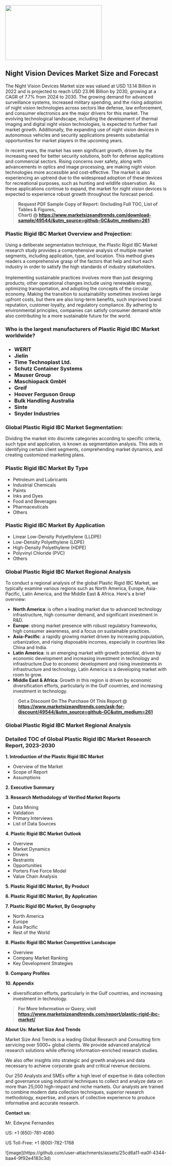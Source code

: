 <p><img class="alignnone size-medium wp-image-20088" src="https://ffe5etoiles.com/wp-content/uploads/2024/12/MST1-300x171.png" alt="" width="300" height="171" /></p><h2>Night Vision Devices Market Size and Forecast</h2><p>The Night Vision Devices Market size was valued at USD 13.14 Billion in 2022 and is projected to reach USD 23.96 Billion by 2030, growing at a CAGR of 7.7% from 2024 to 2030. The growing demand for advanced surveillance systems, increased military spending, and the rising adoption of night vision technologies across sectors like defense, law enforcement, and consumer electronics are the major drivers for this market. The evolving technological landscape, including the development of thermal imaging and digital night vision technologies, is expected to further fuel market growth. Additionally, the expanding use of night vision devices in autonomous vehicles and security applications presents substantial opportunities for market players in the upcoming years.</p><p>In recent years, the market has seen significant growth, driven by the increasing need for better security solutions, both for defense applications and commercial sectors. Rising concerns over safety, along with advancements in optics and image processing, are making night vision technologies more accessible and cost-effective. The market is also experiencing an uptrend due to the widespread adoption of these devices for recreational purposes, such as hunting and wildlife observation. As these applications continue to expand, the market for night vision devices is expected to experience robust growth throughout the forecast period.</p></p><blockquote id="" class=""><strong>Request PDF Sample Copy of Report: (Including Full TOC, List of Tables &amp; Figures, Chart)&nbsp;@&nbsp;<strong><a href="https://www.marketsizeandtrends.com/download-sample/49544/&utm_source=github-GC&utm_medium=261" target="_blank">https://www.marketsizeandtrends.com/download-sample/49544/&utm_source=github-GC&utm_medium=261</a></strong></strong></blockquote><h3 id="" class="">Plastic Rigid IBC Market&nbsp;Overview and Projection:</h3><p id="" class="">Using a deliberate segmentation technique, the Plastic Rigid IBC Market research study provides a comprehensive analysis of multiple market segments, including application, type, and location. This method gives readers a comprehensive grasp of the factors that help and hurt each industry in order to satisfy the high standards of industry stakeholders. <br /> <br />Implementing sustainable practices involves more than just designing products; other operational changes include using renewable energy, optimizing transportation, and adopting the concepts of the circular economy. Making the transition to sustainability sometimes involves large upfront costs, but there are also long-term benefits, such improved brand reputation, customer loyalty, and regulatory compliance. By adhering to environmental principles, companies can satisfy consumer demand while also contributing to a more sustainable future for the world.</p><h3 id="" class="">Who is the largest manufacturers of&nbsp;Plastic Rigid IBC Market worldwide?</h3><h3 class=""><p><ul><li>WERIT </li><li> Jielin </li><li> Time Technoplast Ltd. </li><li> Schutz Container Systems </li><li> Mauser Group </li><li> Maschiopack GmbH </li><li> Greif </li><li> Hoover Ferguson Group </li><li> Bulk Handling Australia </li><li> Sinte </li><li> Snyder Industries</li></ul></p></h3><h3 id="" class="">Global&nbsp;Plastic Rigid IBC Market Segmentation:</h3><p id="" class="">Dividing the market into discrete categories according to specific criteria, such type and application, is known as segmentation analysis. This aids in identifying certain client segments, comprehending market dynamics, and creating customized marketing plans.</p><h3 id="" class="">Plastic Rigid IBC Market&nbsp;By Type</h3><p><p><ul><li>Petroleum and Lubricants </li><li> Industrial Chemicals </li><li> Paints </li><li> Inks and Dyes </li><li> Food and Beverages </li><li> Pharmaceuticals </li><li> Others</p></li></ul></p></p><h3 id="" class="">Plastic Rigid IBC Market&nbsp;By Application</h3><p class=""><p><ul><li>Linear Low-Density Polyethylene (LLDPE) </li><li> Low-Density Polyethylene (LDPE) </li><li> High-Density Polyethylene (HDPE) </li><li> Polyvinyl Chloride (PVC) </li><li> Others</li></ul></p></p><h3 id="" class="">Global Plastic Rigid IBC Market Regional Analysis</h3><p id="" class="">To conduct a regional analysis of the global Plastic Rigid IBC Market, we typically examine various regions such as North America, Europe, Asia-Pacific, Latin America, and the Middle East &amp; Africa. Here's a brief overview:</p><ul><li><strong>North America</strong>: is often a leading market due to advanced technology infrastructure, high consumer demand, and significant investment in R&amp;D.</li><li><strong>Europe</strong>: strong market presence with robust regulatory frameworks, high consumer awareness, and a focus on sustainable practices.</li><li><strong>Asia-Pacific</strong>: a rapidly growing market driven by increasing population, urbanization, and rising disposable incomes, especially in countries like China and India.</li><li><strong>Latin America</strong>: is an emerging market with growth potential, driven by economic development and increasing investment in technology and infrastructure.Due to economic development and rising investments in infrastructure and technology, Latin America is a developing market with room to grow.</li><li><strong>Middle East &amp; Africa</strong>: Growth in this region is driven by economic diversification efforts, particularly in the Gulf countries, and increasing investment in technology.</li></ul><blockquote id="" class=""><strong>Get a Discount On The Purchase Of This Report @ <strong><a href="https://www.marketsizeandtrends.com/ask-for-discount/49544/&utm_source=github-GC&utm_medium=261" target="_blank">https://www.marketsizeandtrends.com/ask-for-discount/49544/&utm_source=github-GC&utm_medium=261</a></strong></strong></blockquote><h3 id="" class="">Global Plastic Rigid IBC Market Regional Analysis</h3><h3 id="" class="">Detailed TOC of Global Plastic Rigid IBC Market Research Report, 2023-2030</h3><p id="" class=""><strong>1. Introduction of the Plastic Rigid IBC Market</strong></p><ul><li>Overview of the Market</li><li>Scope of Report</li><li>Assumptions</li></ul><p id="" class=""><strong>2. Executive Summary</strong></p><p id="" class=""><strong>3. Research Methodology of Verified Market Reports</strong></p><ul><li>Data Mining</li><li>Validation</li><li>Primary Interviews</li><li>List of Data Sources</li></ul><p id="" class=""><strong>4. Plastic Rigid IBC Market Outlook</strong></p><ul><li>Overview</li><li>Market Dynamics</li><li>Drivers</li><li>Restraints</li><li>Opportunities</li><li>Porters Five Force Model</li><li>Value Chain Analysis</li></ul><p id="" class=""><strong>5. Plastic Rigid IBC Market, By Product</strong></p><p id="" class=""><strong>6. Plastic Rigid IBC Market, By Application</strong></p><p id="" class=""><strong>7. Plastic Rigid IBC Market, By Geography</strong></p><ul><li>North America</li><li>Europe</li><li>Asia Pacific</li><li>Rest of the World</li></ul><p id="" class=""><strong>8. Plastic Rigid IBC Market Competitive Landscape</strong></p><ul><li>Overview</li><li>Company Market Ranking</li><li>Key Development Strategies</li></ul><p id="" class=""><strong>9. Company Profiles</strong></p><p id="" class=""><strong>10. Appendix</strong></p><ul><li>diversification efforts, particularly in the Gulf countries, and increasing investment in technology.</li></ul><blockquote id="" class=""><strong>For More Information or Query, visit <strong><strong><a href="https://www.marketsizeandtrends.com/report/plastic-rigid-ibc-market/" target="_blank">https://www.marketsizeandtrends.com/report/plastic-rigid-ibc-market/</a></strong></strong></strong></blockquote><p id="" class=""><strong>About Us: Market Size And Trends</strong></p><p id="" class="">Market Size And Trends is a leading Global Research and Consulting firm servicing over 5000+ global clients. We provide advanced analytical research solutions while offering information-enriched research studies.</p><p id="" class="">We also offer insights into strategic and growth analyses and data necessary to achieve corporate goals and critical revenue decisions.</p><p id="" class="">Our 250 Analysts and SMEs offer a high level of expertise in data collection and governance using industrial techniques to collect and analyze data on more than 25,000 high-impact and niche markets. Our analysts are trained to combine modern data collection techniques, superior research methodology, expertise, and years of collective experience to produce informative and accurate research.</p><p id="" class=""><strong>Contact us:</strong></p><p id="" class="">Mr. Edwyne Fernandes</p><p id="" class="">US: +1 (650)-781-4080</p><p id="" class="">US Toll-Free: +1 (800)-782-1768</p>
![image](https://github.com/user-attachments/assets/25cd6a11-ea0f-4344-baa4-9f92e4183c3d)

